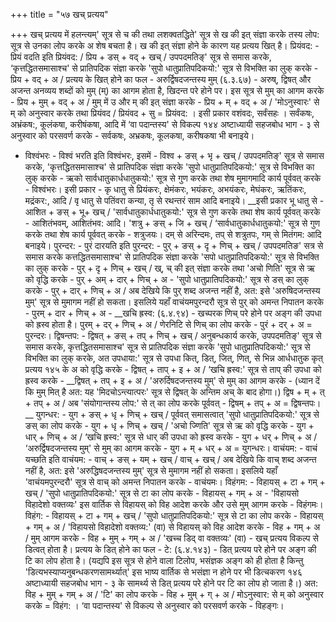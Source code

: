 +++
title = "५७ खच् प्रत्यय"

+++
खच् प्रत्यय में हलन्त्यम्' सूत्र से च की तथा लशक्वतद्धिते' सूत्र से ख की इत् संज्ञा करके तस्य लोप: सूत्र से उनका लोप करके अ शेष बचता है।
ख की इत् संज्ञा होने के कारण यह प्रत्यय खित् है।
प्रियंवद: - प्रियं वदति इति प्रियंवद: / प्रिय + डस् + वद् + खच् / उपपदमतिङ्' सूत्र से समास करके, ‘कृत्तद्धितसमासाश्च' से प्रातिपदिक संज्ञा करके 'सुपो धातुप्रातिपदिकयो:' सूत्र से विभक्ति का लुक् करके - प्रिय + वद् + अ /
प्रत्यय के खित् होने का फल -
अरुर्द्विषदजन्तस्य मुम् (६.३.६७) - अरुष्, द्विषत् और अजन्त अनव्यय शब्दों को मुम् (म्) का आगम होता है, खिदन्त परे होने पर।
इस सूत्र से मुम् का आगम करके - प्रिय + मुम् + वद् + अ / मुम् में उ और म् की इत् संज्ञा करके - प्रिय + म् + वद् + अ / 'मोऽनुस्वारः' से म् को अनुस्वार करके तथा प्रियंवद / प्रियंवद + सु = प्रियंवद: । इसी प्रकार वशंवदः, सर्वंसहः ।
सर्वंकषः, अभ्रंकष:, कूलंकषा, करीषंकषा, आदि में ‘वा पदान्तस्य' से विकल्प
१४४
अष्टाध्यायी सहजबोध भाग - ३
से अनुस्वार को परसवर्ण करके - सर्वकषः, अभ्रकषः, कूलकषा, करीषकषा भी बनाइये।
- विश्वंभरः - विश्वं भरति इति विश्वंभरः, इसमें - विश्व + ङस् + भृ + खच् / उपपदमतिङ्' सूत्र से समास करके, 'कृत्तद्धितसमासाश्च' से प्रातिपदिक संज्ञा करके 'सुपो धातुप्रातिपदिकयो:' सूत्र से विभक्ति का लुक् करके - ऋको सार्वधातुकार्धधातुकयो:' सूत्र से गुण करके तथा शेष मुमागमादि कार्य पूर्ववत् करके - विश्वंभरः।
इसी प्रकार - कृ धातु से प्रियंकरः, क्षेमंकरः, भयंकरः, अभयंकरः, मेघंकरः, ऋतिंकरः, मद्रंकर:, आदि / वृ धातु से पतिंवरा कन्या, तृ से रथन्तरं साम आदि बनाइये।
__इसी प्रकार भू धातु से - आशित + ङस् + भू+ खच् / 'सार्वधातुकार्धधातुकयो:' सूत्र से गुण करके तथा शेष कार्य पूर्ववत् करके - आशितंभवम्, आशितंभव: आदि।
'शत्रु + ङस् + जि + खच् / ‘सार्वधातुकार्धधातुकयो:' सूत्र से गुण करके तथा शेष कार्य पूर्ववत् करके - शत्रुजयः।
दम् से अरिन्दमः, तप् से शत्रुतपः, गम् से मितंगम: आदि बनाइये।
पुरन्दर: - पुरं दारयति इति पुरन्दर: - पुर् + ङस् + दृ + णिच् + खच् / उपपदमतिङ' सत्र से समास करके कत्तद्धितसमासाश्च' से प्रातिपदिक संज्ञा करके 'सपो धातुप्रातिपदिकयो:' सूत्र से विभक्ति का लुक् करके - पुर् + दृ + णिच् + खच् / ख्, च् की इत् संज्ञा करके तथा 'अचो णिति' सूत्र से ऋ को वृद्धि करके - पुर् + अम् + दार् + णिच् + अ -
'सुपो धातुप्रातिपदिकयो:' सूत्र से डस् का लुक् करके - पुर् + दार् + णिच् + अ / अब देखिये कि पुर् शब्द अजन्त नहीं है, अत: इसे 'अरुषिदजन्तस्य मुम्' सूत्र से मुमागम नहीं हो सकता। इसलिये यहाँ वाचंयमपुरन्दरौ सूत्र से पुर् को अमन्त निपातन करके - पुरम् + दार + णिच् + अ -
__खचि ह्रस्व: (६.४.९४) - खच्परक णिच् परे होने पर अङ्ग की उपधा को ह्रस्व होता है। पुरम् + दर् + णिच् + अ / णेरनिटि से णिच् का लोप करके - पुरं + दर् + अ = पुरन्दरः।
द्विषन्तप: - द्विषत् + ङस् + तप् + णिच् + खच् / अनुबन्धकार्य करके, उपपदमतिङ्' सूत्र से समास करके, कृत्तद्धितसमासाश्च' सूत्र से प्रातिपदिक संज्ञा करके 'सुपो धातुप्रातिपदिकयो:' सूत्र से विभक्ति का लुक् करके, अत उपधाया:' सूत्र से उपधा
कित्, डित्, जित्, णित्, से भिन्न आर्धधातुक कृत् प्रत्यय
१४५
के अ को वृद्धि करके - द्विषत् + ताप् + इ + अ / ‘खचि ह्रस्व:' सूत्र से ताप् की उपधा को ह्रस्व करके -
__द्विषत् + तप् + इ + अ / 'अरुर्दिषदजन्तस्य मुम्' से मुम् का आगम करके - (ध्यान दें कि मुम् मित् है अत: यह 'मिदचोऽन्त्यात्परः' सूत्र से द्विषत् के अन्तिम अच् के बाद होगा।) द्विष + म् + त् + तप् + अ / अब 'संयोगान्तस्य लोप:' से त् का लोप करके पूर्ववत् - द्विषम् + तप् + अ = द्विषन्तपः।
__ युगन्धर: - युग + ङस् + धृ + णिच् + खच् / पूर्ववत् समासत्वात् 'सुपो धातुप्रातिपदिकयो:' सूत्र से ङस् का लोप करके - युग + धृ + णिच् + खच् / 'अचो ज्णिति' सूत्र से ऋ को वृद्धि करके - युग + धार् + णिच् + अ / ‘खचि ह्रस्व:' सूत्र से धार् की उपधा को ह्रस्व करके - युग + धर् + णिच् + अ / ‘अरुर्द्विषदजन्तस्य मुम्' से मुम् का आगम करके - युग + म् + धर् + अ = युगन्धरः।
वाचंयम: - वाचं यच्छति इति वाचंयम: - वाच् + ङस् + यम् + खच् / वाच् + खच् / अब देखिये कि वाच् शब्द अजन्त नहीं है, अत: इसे 'अरुद्धिषदजन्तस्य मुम्' सूत्र से मुमागम नहीं हो सकता। इसलिये यहाँ 'वाचंयमपुरन्दरौ' सूत्र से वाच् को अमन्त निपातन करके - वाचंयमः।
विहंगम: - विहायस् + टा + गम् + खच् / 'सुपो धातुप्रातिपदिकयो:' सूत्र से टा का लोप करके - विहायस् + गम् + अ -
'विहायसो विहादेशो वक्तव्यः' इस वार्तिक से विहायस् को विह आदेश करके और उसे मुम् आगम करके - विहंगमः।
विहंग: - विहायस् + टा + गम् + खच् / 'सुपो धातुप्रातिपदिकयो:' सूत्र से टा का लोप करके - विहायस् + गम् + अ / 'विहायसो विहादेशो वक्तव्य:' (वा) से विहायस् को विह आदेश करके - विह + गम् + अ / मुम् आगम करके - विह + मुम् + गम् + अ /
'खच्च डिद् वा वक्तव्यः' (वा) - खच् प्रत्यय विकल्प से डित्वत् होता है। प्रत्यय के डित् होने का फल - टे: (६.४.१४३) - डित् प्रत्यय परे होने पर अङ्ग की टि का लोप होता है।
(यद्यपि इस सूत्र से होने वाला टिलोप, भसंज्ञक अङ्ग को ही होता है किन्तु 'डित्यभस्याप्यनुबन्धकरणसामर्थ्यात्' इस भाष्य वार्तिक से भसंज्ञा न होने पर भी डित्चकरण
१४६
अष्टाध्यायी सहजबोध भाग - ३
के सामर्थ्य से डित् प्रत्यय परे होने पर टि का लोप हो जाता है।)
अत: विह + मुम् + गम् + अ / 'टि' का लोप करके - विह + मुम् + ग् + अ / मोऽनुस्वार: से म् को अनुस्वार करके = विहंग: । ‘वा पदान्तस्य' से विकल्प से अनुस्वार को परसवर्ण करके - विहङ्गः।